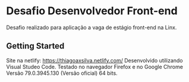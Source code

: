 # Desafio Desenvolvedor Front-end

Desafio realizado para aplicação a vaga de estágio front-end na Linx.

## Getting Started

Site na netlify: https://thiagoaxsilva.netlify.com/
Desenvolvido utilizando Visual Studeo Code.
Testado no navegador Firefox e no Google Chrome Versão 79.0.3945.130 (Versão oficial) 64 bits.
